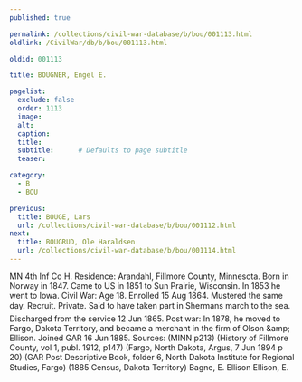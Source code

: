 ```yaml
---
published: true

permalink: /collections/civil-war-database/b/bou/001113.html
oldlink: /CivilWar/db/b/bou/001113.html

oldid: 001113

title: BOUGNER, Engel E.

pagelist:
  exclude: false
  order: 1113
  image: 
  alt:
  caption:
  title:
  subtitle:      # Defaults to page subtitle
  teaser:

category: 
  - B 
  - BOU

previous:
  title: BOUGE, Lars
  url: /collections/civil-war-database/b/bou/001112.html  
next:
  title: BOUGRUD, Ole Haraldsen
  url: /collections/civil-war-database/b/bou/001114.html   
---
```

MN 4th Inf Co H. Residence: Arandahl, Fillmore County, Minnesota. Born in Norway in 1847. Came to US in 1851 to Sun Prairie, Wisconsin. In 1853 he went to Iowa. Civil War: Age 18. Enrolled 15 Aug 1864. Mustered the same day. Recruit. Private. Said to have taken part in Sherman&#146;s march to the sea. Discharged from the service 12 Jun 1865. Post war: In 1878, he moved to Fargo, Dakota Territory, and became a merchant in the firm of Olson &amp;amp; Ellison. Joined GAR 16 Jun 1885. Sources: (MINN p213) (History of Fillmore County, vol 1, publ. 1912, p147) (Fargo, North Dakota, Argus, 7 Jun 1894 p 20) (GAR Post Descriptive Book, folder 6, North Dakota Institute for Regional Studies, Fargo) (1885 Census, Dakota Territory) &#147;Bagne, E. Ellison&#148; &#147;Ellison, E.&#148;